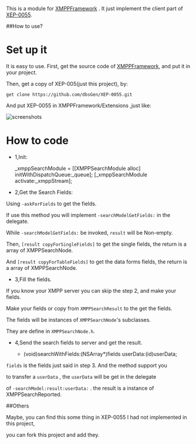 This is a module for [XMPPFramework](https://github.com/robbiehanson/XMPPFramework) .
It just implement the client part of [XEP-0055](http://xmpp.org/extensions/xep-0055.html). 

##How to use?

Set up it
====================================

It is easy to use. First, get the source code of [XMPPFramework](https://github.com/robbiehanson/XMPPFramework), and put it in your project. 

Then, get a copy of XEP-005(just this project), by:

	get clone https://github.com/dbsGen/XEP-0055.git

And put XEP-0055 in XMPPFramework/Extensions ,just like:

![screenshots](http://zhaorenzhi.cn/wp-content/uploads/2012/09/ss_xep-0055.png)

How to code
=====================================

* 1,Init: 

	_xmppSearchModule = [[XMPPSearchModule alloc] initWithDispatchQueue:_queue];
        [_xmppSearchModule activate:_xmppStream];

* 2,Get the Search Fields:

Using ```-askForFields``` to get the fields.

If use this method you will implement ```-searchModelGetFields:``` in the delegate.

While ```-searchModelGetFields:``` be invoked, ```result``` will be Non-empty.

Then, ```[result copyForSingleFields]``` to get the single fields, the return is a array of XMPPSearchNode.

And ```[result copyForTableFields]``` to get the data forms fields, the return is a array of XMPPSearchNode.


* 3,Fill the fields.

If you know your XMPP server you can skip the step 2, and make your fields.

Make your fields or copy from ```XMPPSearchResult``` to the get the fields.

The fields will be instances of ```XMPPSearchNode```'s subclasses.  

They are define in ```XMPPSearchNode.h```.

* 4,Send the search fields to server and get the result.

	- (void)searchWithFields:(NSArray*)fields userData:(id)userData;

```fields``` is the fields just said in step 3. And the method support you 

to transfer a ```userData``` , the ```userData``` will be get in the delegate 

of ```-searchModel:result:userData:``` . the result is a instance of XMPPSearchReported.


##Others

Maybe, you can find this some thing in XEP-0055 I had not implemented in this project,

you can fork this project and add they.